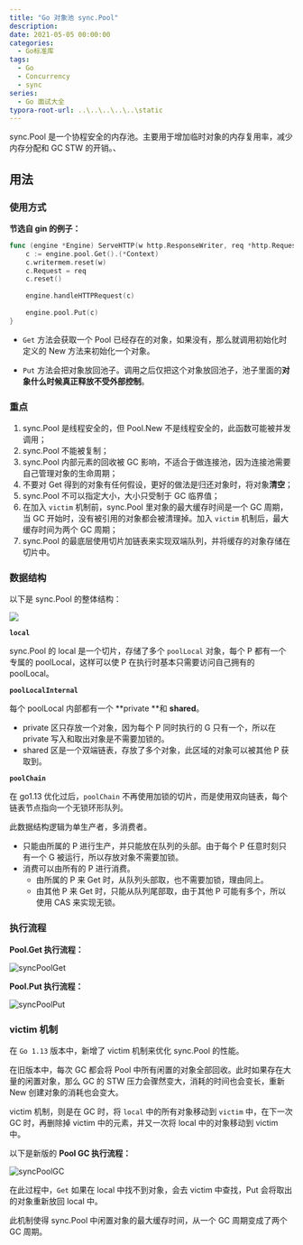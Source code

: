 ```yaml
---
title: "Go 对象池 sync.Pool"
description: 
date: 2021-05-05 00:00:00
categories:
  - Go标准库
tags:
  - Go
  - Concurrency
  - sync
series:	
  - Go 面试大全
typora-root-url: ..\..\..\..\..\static
---
```


sync.Pool 是一个协程安全的内存池。主要用于增加临时对象的内存复用率，减少内存分配和 GC STW 的开销。、

<!--more-->

## 用法

### 使用方式

**节选自 gin 的例子：**

```go
func (engine *Engine) ServeHTTP(w http.ResponseWriter, req *http.Request) {
    c := engine.pool.Get().(*Context)
    c.writermem.reset(w)
    c.Request = req
    c.reset()
  
    engine.handleHTTPRequest(c)
  
    engine.pool.Put(c)
}
```

- `Get` 方法会获取一个 Pool 已经存在的对象，如果没有，那么就调用初始化时定义的 New 方法来初始化一个对象。

- `Put` 方法会把对象放回池子。调用之后仅把这个对象放回池子，池子里面的**对象什么时候真正释放不受外部控制**。

### 重点

1. sync.Pool 是线程安全的，但 Pool.New 不是线程安全的，此函数可能被并发调用；
2. sync.Pool 不能被复制；
3. sync.Pool 内部元素的回收被 GC 影响，不适合于做连接池，因为连接池需要自己管理对象的生命周期；
4. 不要对 Get 得到的对象有任何假设，更好的做法是归还对象时，将对象**清空**；
5. sync.Pool 不可以指定⼤⼩，⼤⼩只受制于 GC 临界值；
6. 在加入 `victim` 机制前，sync.Pool 里对象的最⼤缓存时间是一个 GC 周期，当 GC 开始时，没有被引⽤的对象都会被清理掉。加入 `victim` 机制后，最大缓存时间为两个 GC 周期；
7. sync.Pool 的最底层使用切片加链表来实现双端队列，并将缓存的对象存储在切片中。

### 数据结构

以下是 sync.Pool 的整体结构：

![](/images/go/syncPool.webp)

**`local`**

sync.Pool 的 local 是一个切片，存储了多个 `poolLocal` 对象，每个 P 都有一个专属的 poolLocal，这样可以使 P 在执行时基本只需要访问自己拥有的 poolLocal。

**`poolLocalInternal`**

每个 poolLocal 内部都有一个 **private **和 **shared**。

- private 区只存放一个对象，因为每个 P 同时执行的 G 只有一个，所以在 private 写入和取出对象是不需要加锁的。
- shared 区是一个双端链表，存放了多个对象，此区域的对象可以被其他 P 获取到。

**`poolChain`**

在 go1.13 优化过后，`poolChain` 不再使用加锁的切片，而是使用双向链表，每个链表节点指向一个无锁环形队列。

此数据结构逻辑为单生产者，多消费者。

- 只能由所属的 P 进行生产，并只能放在队列的头部。由于每个 P 任意时刻只有一个 G 被运行，所以存放对象不需要加锁。
- 消费可以由所有的 P 进行消费。
  - 由所属的 P 来 Get 时，从队列头部取，也不需要加锁，理由同上。
  - 由其他 P 来 Get 时，只能从队列尾部取，由于其他 P 可能有多个，所以使用 CAS 来实现无锁。

### 执行流程

**Pool.Get 执行流程：**

![syncPoolGet](/images/go/syncPoolGet.webp)

**Pool.Put 执行流程：**

![syncPoolPut](/images/go/syncPoolPut.webp)

### victim 机制

在 `Go 1.13` 版本中，新增了 victim 机制来优化 sync.Pool 的性能。

在旧版本中，每次 GC 都会将 Pool 中所有闲置的对象全部回收。此时如果存在大量的闲置对象，那么 GC 的 STW 压力会骤然变大，消耗的时间也会变长，重新 New 创建对象的消耗也会变大。

victim 机制，则是在 GC 时，将 `local` 中的所有对象移动到 `victim` 中，在下一次 GC 时，再删除掉 victim 中的元素，并又一次将 local 中的对象移动到 victim 中。

以下是新版的 **Pool GC 执行流程：**

![syncPoolGC](/images/go/syncPoolGC.webp)

在此过程中，`Get` 如果在 local 中找不到对象，会去 victim 中查找，Put 会将取出的对象重新放回 local 中。

此机制使得 sync.Pool 中闲置对象的最大缓存时间，从一个 GC 周期变成了两个 GC 周期。